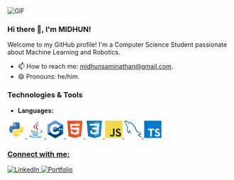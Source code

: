 <p><img alt="GIF" src="https://raw.githubusercontent.com/anikakash/anikakash/main/assets/focus-animation.gif?raw=true" /></p>

### Hi there 👋, I'm MIDHUN!

Welcome to my GitHub profile! I'm a Computer Science Student passionate about Machine Learning and Robotics.

- 📫 How to reach me: midhunsaminathan@gmail.com.
- 😄 Pronouns: he/him.

### Technologies & Tools

- **Languages:** 
<p align="left">
  <a href="https://www.python.org/" target="_blank">
    <img src="https://github.com/devicons/devicon/blob/master/icons/python/python-original.svg" alt="Python" width="40" height="40" />
  </a>
  <a href="https://www.java.com/" target="_blank">
    <img src="https://github.com/devicons/devicon/blob/master/icons/java/java-original.svg" alt="Java" width="40" height="40" />
  </a>
  <a href="https://isocpp.org/" target="_blank">
    <img src="https://github.com/devicons/devicon/blob/master/icons/cplusplus/cplusplus-original.svg" alt="C++" width="40" height="40" />
  </a>
  <a href="https://developer.mozilla.org/en-US/docs/Web/HTML" target="_blank">
    <img src="https://github.com/devicons/devicon/blob/master/icons/html5/html5-original.svg" alt="HTML5" width="40" height="40" />
  </a>
  <a href="https://developer.mozilla.org/en-US/docs/Web/CSS" target="_blank">
    <img src="https://github.com/devicons/devicon/blob/master/icons/css3/css3-original.svg" alt="CSS3" width="40" height="40" />
  </a>
  <a href="https://developer.mozilla.org/en-US/docs/Web/JavaScript" target="_blank">
    <img src="https://github.com/devicons/devicon/blob/master/icons/javascript/javascript-original.svg" alt="JavaScript" width="40" height="40" />
  </a>
  <a href="https://www.mysql.com/" target="_blank">
    <img src="https://github.com/devicons/devicon/blob/master/icons/mysql/mysql-original.svg" alt="MySQL" width="40" height="40" />
  </a>
  <a href="https://www.typescriptlang.org/" target="_blank">
    <img src="https://github.com/devicons/devicon/blob/master/icons/typescript/typescript-original.svg" alt="TypeScript" width="40" height="40" />
</p>

### Connect with me:

<a href="https://www.linkedin.com/in/midhun-saminathan-ai" target="_blank">
  <img src="https://img.shields.io/badge/LinkedIn-0077B5?logo=linkedin&logoColor=white" alt="LinkedIn" />
</a>

<a href="https://midhun-saminathan.vercel.app/" target="_blank">
  <img src="https://img.shields.io/badge/Portfolio-000000?logo=portfolio&logoColor=white" alt="Portfolio" />
</a>
